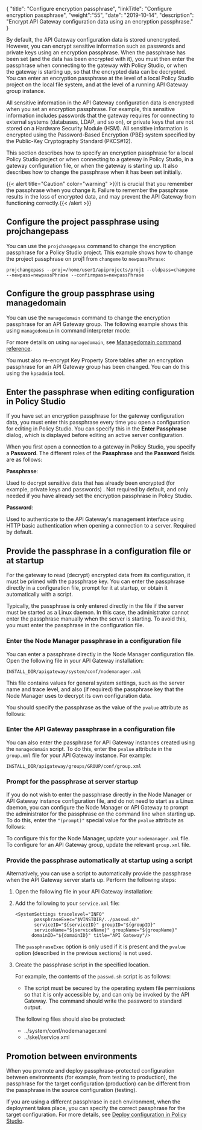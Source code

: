 {
"title": "Configure encryption passphrase",
"linkTitle": "Configure encryption passphrase",
"weight":"55",
"date": "2019-10-14",
"description": "Encrypt API Gateway configuration data using an encryption passphrase."
}

By default, the API Gateway configuration data is stored unencrypted. However, you can encrypt sensitive information such as passwords and private keys using an encryption passphrase. When the passphrase has been set (and the data has been encrypted with it), you must then enter the passphrase when connecting to the gateway with Policy Studio, or when the gateway is starting up, so that the encrypted data can be decrypted. You can enter an encryption passphrase at the level of a local Policy Studio project on the local file system, and at the level of a running API Gateway group instance.

All sensitive information in the API Gateway configuration data is encrypted when you set an encryption passphrase. For example, this sensitive information includes passwords that the gateway requires for connecting to external systems (databases, LDAP, and so on), or private keys that are not stored on a Hardware Security Module (HSM). All sensitive information is encrypted using the Password-Based Encryption (PBE) system specified by the Public-Key Cryptography Standard (PKCS#12).

This section describes how to specify an encryption passphrase for a local Policy Studio project or when connecting to a gateway in Policy Studio, in a gateway configuration file, or when the gateway is starting up. It also describes how to change the passphrase when it has been set initially.

{{< alert title="Caution" color="warning" >}}It is crucial that you remember the passphrase when you change it. Failure to remember the passphrase results in the loss of encrypted data, and may prevent the API Gateway from functioning correctly.{{< /alert >}}

## Configure the project passphrase using projchangepass

You can use the `projchangepass` command to change the encryption passphrase for a Policy Studio project. This example shows how to change the project passphrase on proj1 from `changeme` to `newpassPhrase`:

```
projchangepass --proj=/home/user1/apiprojects/proj1 --oldpass=changeme --newpass=newpassPhrase --confirmpass=newpassPhrase
```

## Configure the group passphrase using managedomain

You can use the `managedomain` command to change the encryption passphrase for an API Gateway group. The following example shows this using `managedomain` in command interpreter mode:

For more details on using `managedomain`, see [Managedomain command reference](/docs/apim_reference/managedomain_ref/).

You must also re-encrypt Key Property Store tables after an encryption passphrase for an API Gateway group has been changed. You can do this using the `kpsadmin` tool.

## Enter the passphrase when editing configuration in Policy Studio

If you have set an encryption passphrase for the gateway configuration data, you must enter this passphrase every time you open a configuration for editing in Policy Studio. You can specify this in the **Enter Passphrase** dialog, which is displayed before editing an active server configuration.

When you first open a connection to a gateway in Policy Studio, you specify a **Password**. The different roles of the **Passphrase**
and the **Password** fields are as follows:

**Passphrase**:

Used to decrypt sensitive data that has already been encrypted (for example, private keys and passwords) . Not required by default, and only needed if you have already set the encryption passphrase in Policy Studio.

**Password**:

Used to authenticate to the API Gateway's management interface using HTTP basic authentication when opening a connection to a server. Required by default.

## Provide the passphrase in a configuration file or at startup

For the gateway to read (decrypt) encrypted data from its configuration, it must be primed with the passphrase key. You can enter the passphrase directly in a configuration file, prompt for it at startup, or obtain it automatically with a script.

Typically, the passphrase is only entered directly in the file if the server must be started as a Linux daemon. In this case, the administrator cannot enter the passphrase manually when the server is starting. To avoid this, you must enter the passphrase in the configuration file.

### Enter the Node Manager passphrase in a configuration file

You can enter a passphrase directly in the Node Manager configuration file. Open the following file in your API Gateway installation:

```
INSTALL_DIR/apigateway/system/conf/nodemanager.xml
```

This file contains values for general system settings, such as the server name and trace level, and also (if required) the passphrase key that the Node Manager uses to decrypt its own configuration data.

You should specify the passphrase as the value of the `pvalue` attribute as follows:

### Enter the API Gateway passphrase in a configuration file

You can also enter the passphrase for API Gateway instances created using the `managedomain` script. To do this, enter the `pvalue` attribute in the `group.xml` file for your API Gateway instance. For example:

```
INSTALL_DIR/apigateway/groups/GROUP/conf/group.xml
```

### Prompt for the passphrase at server startup

If you do not wish to enter the passphrase directly in the Node Manager or API Gateway instance configuration file, and do not need to start as a Linux daemon, you can configure the Node Manager or API Gateway to prompt the administrator for the passphrase on the command line when starting up. To do this, enter the `"(prompt)"` special value for the `pvalue` attribute as follows:

To configure this for the Node Manager, update your `nodemanager.xml` file. To configure for an API Gateway group, update the relevant `group.xml` file.

### Provide the passphrase automatically at startup using a script

Alternatively, you can use a script to automatically provide the passphrase when the API Gateway server starts up. Perform the following steps:

1. Open the following file in your API Gateway installation:
2. Add the following to your `service.xml` file:

    ```
    <SystemSettings tracelevel="INFO"
           passphraseExec="$VINSTDIR/../passwd.sh"
           serviceID="${serviceID}" groupID="${groupID}"
           serviceName="${serviceName}" groupName="${groupName}"
          domainID="${domainID}" title="API Gateway"/>
    ```

    The `passphraseExec` option is only used if it is present and the `pvalue` option (described in the previous sections) is not used.

3. Create the passphrase script in the specified location.

    For example, the contents of the `passwd.sh` script is as follows:

    * The script must be secured by the operating system file permissions so that it is only accessible by, and can only be invoked by the API Gateway. The command should write the    password to standard output.

    The following files should also be protected:

    * ../system/conf/nodemanager.xml
    * ../skel/service.xml

## Promotion between environments

When you promote and deploy passphrase-protected configuration between environments (for example, from testing to production), the passphrase for the target configuration (production) can be different from the passphrase in the source configuration (testing).

If you are using a different passphrase in each environment, when the deployment takes place, you can specify the correct passphrase for the target configuration. For more details, see [Deploy configuration in Policy Studio](/docs/apim_administration/apigtw_admin/deploy_get_started#deploy-configuration-in-policy-studio).
